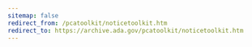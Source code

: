 ```yaml
---
sitemap: false 
redirect_from: /pcatoolkit/noticetoolkit.htm 
redirect_to: https://archive.ada.gov/pcatoolkit/noticetoolkit.htm 
---
```

